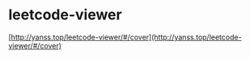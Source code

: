 # leetcode-viewer

[http://yanss.top/leetcode-viewer/#/cover](http://yanss.top/leetcode-viewer/#/cover)





